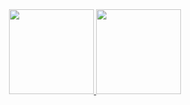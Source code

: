 <div align="center">
  <a href="https://github.com/gabrfern99">
  <img height="150em" src="https://github-readme-stats.vercel.app/api?username=gabrfern99&show_icons=true&theme=dracula&include_all_commits=true&count_private=true"/>
  <img height="150em" src="https://github-readme-stats.vercel.app/api/top-langs/?username=gabrfern99&layout=compact&langs_count=7&theme=dracula"/>
</div>
